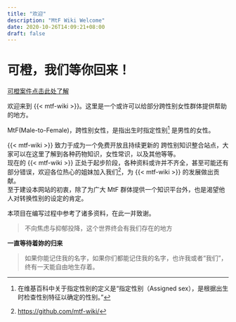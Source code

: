 ```yaml
---
title: "欢迎"
description: "MtF Wiki Welcome"
date: 2020-10-26T14:09:21+08:00
draft: false
---
```


# 可橙，我们等你回来！

[可橙案件点击此处了解](zh-cn/docs/kench)

欢迎来到 {{< mtf-wiki >}}。这里是一个或许可以给部分跨性别女性群体提供帮助的地方。

MtF(Male-to-Female)，跨性别女性，是指出生时指定性别[^1] 是男性的女性。  

{{< mtf-wiki >}} 致力于成为一个免费开放且持续更新的 跨性别知识整合站点，大家可以在这里了解到各种药物知识，女性常识，以及其他等等。  
现在的 {{< mtf-wiki >}} 正处于起步阶段，各种资料或许并不齐全，甚至可能还有部分错误，欢迎各位热心的姐妹加入我们[^2]，为 {{< mtf-wiki >}} 的发展做出贡献。  
至于建设本网站的初衷，除了为广大 MtF 群体提供一个知识平台外，也是渴望他人对转换性别的设定的肯定。

本项目在编写过程中参考了诸多资料，在此一并致谢。

> 不向焦虑与抑郁投降，这个世界终会有我们存在的地方

**一直等待着妳的归来**

> 如果你能记住我的名字，如果你们都能记住我的名字，也许我或者“我们”，终有一天能自由地生存着。

[^1]: 在维基百科中关于指定性别的定义是“指定性别（Assigned sex），是根据出生时检查性别特征以确定的性别。”

[^2]: https://github.com/mtf-wiki/
